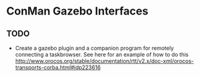 ConMan Gazebo Interfaces
========================

## TODO

* Create a gazebo plugin and a companion program for remotely connecting a
  taskbrowser. See here for an example of how to do this
  http://www.orocos.org/stable/documentation/rtt/v2.x/doc-xml/orocos-transports-corba.html#idp223616
